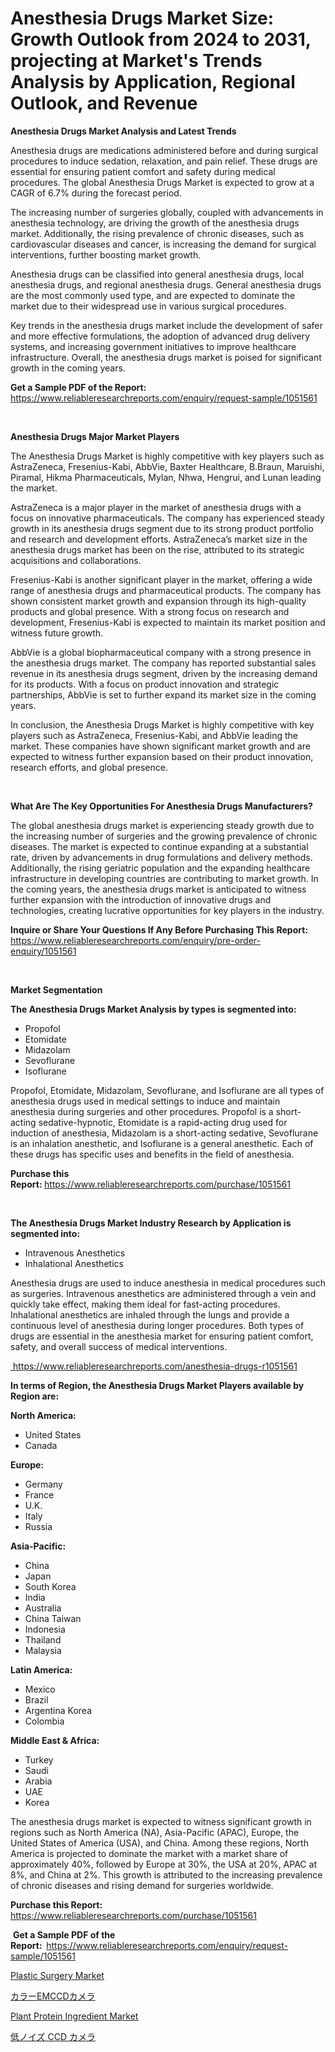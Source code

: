 <p><h1>Anesthesia Drugs Market Size: Growth Outlook from 2024 to 2031, projecting at Market's Trends Analysis by Application, Regional Outlook, and Revenue</h1></p><p><strong>Anesthesia Drugs Market Analysis and Latest Trends</strong></p>
<p><p>Anesthesia drugs are medications administered before and during surgical procedures to induce sedation, relaxation, and pain relief. These drugs are essential for ensuring patient comfort and safety during medical procedures. The global Anesthesia Drugs Market is expected to grow at a CAGR of 6.7% during the forecast period. </p><p>The increasing number of surgeries globally, coupled with advancements in anesthesia technology, are driving the growth of the anesthesia drugs market. Additionally, the rising prevalence of chronic diseases, such as cardiovascular diseases and cancer, is increasing the demand for surgical interventions, further boosting market growth.</p><p>Anesthesia drugs can be classified into general anesthesia drugs, local anesthesia drugs, and regional anesthesia drugs. General anesthesia drugs are the most commonly used type, and are expected to dominate the market due to their widespread use in various surgical procedures.</p><p>Key trends in the anesthesia drugs market include the development of safer and more effective formulations, the adoption of advanced drug delivery systems, and increasing government initiatives to improve healthcare infrastructure. Overall, the anesthesia drugs market is poised for significant growth in the coming years.</p></p>
<p><strong>Get a Sample PDF of the Report:&nbsp;</strong> <a href="https://www.reliableresearchreports.com/enquiry/request-sample/1051561">https://www.reliableresearchreports.com/enquiry/request-sample/1051561</a></p>
<p>&nbsp;</p>
<p><strong>Anesthesia Drugs Major Market Players</strong></p>
<p><p>The Anesthesia Drugs Market is highly competitive with key players such as AstraZeneca, Fresenius-Kabi, AbbVie, Baxter Healthcare, B.Braun, Maruishi, Piramal, Hikma Pharmaceuticals, Mylan, Nhwa, Hengrui, and Lunan leading the market. </p><p>AstraZeneca is a major player in the market of anesthesia drugs with a focus on innovative pharmaceuticals. The company has experienced steady growth in its anesthesia drugs segment due to its strong product portfolio and research and development efforts. AstraZeneca’s market size in the anesthesia drugs market has been on the rise, attributed to its strategic acquisitions and collaborations. </p><p>Fresenius-Kabi is another significant player in the market, offering a wide range of anesthesia drugs and pharmaceutical products. The company has shown consistent market growth and expansion through its high-quality products and global presence. With a strong focus on research and development, Fresenius-Kabi is expected to maintain its market position and witness future growth.</p><p>AbbVie is a global biopharmaceutical company with a strong presence in the anesthesia drugs market. The company has reported substantial sales revenue in its anesthesia drugs segment, driven by the increasing demand for its products. With a focus on product innovation and strategic partnerships, AbbVie is set to further expand its market size in the coming years.</p><p>In conclusion, the Anesthesia Drugs Market is highly competitive with key players such as AstraZeneca, Fresenius-Kabi, and AbbVie leading the market. These companies have shown significant market growth and are expected to witness further expansion based on their product innovation, research efforts, and global presence.</p></p>
<p>&nbsp;</p>
<p><strong>What Are The Key Opportunities For Anesthesia Drugs Manufacturers?</strong></p>
<p><p>The global anesthesia drugs market is experiencing steady growth due to the increasing number of surgeries and the growing prevalence of chronic diseases. The market is expected to continue expanding at a substantial rate, driven by advancements in drug formulations and delivery methods. Additionally, the rising geriatric population and the expanding healthcare infrastructure in developing countries are contributing to market growth. In the coming years, the anesthesia drugs market is anticipated to witness further expansion with the introduction of innovative drugs and technologies, creating lucrative opportunities for key players in the industry.</p></p>
<p><strong>Inquire or Share Your Questions If Any Before Purchasing This Report:</strong> <a href="https://www.reliableresearchreports.com/enquiry/pre-order-enquiry/1051561">https://www.reliableresearchreports.com/enquiry/pre-order-enquiry/1051561</a></p>
<p>&nbsp;</p>
<p><strong>Market Segmentation</strong></p>
<p><strong>The Anesthesia Drugs Market Analysis by types is segmented into:</strong></p>
<p><ul><li>Propofol</li><li>Etomidate</li><li>Midazolam</li><li>Sevoflurane</li><li>Isoflurane</li></ul></p>
<p><p>Propofol, Etomidate, Midazolam, Sevoflurane, and Isoflurane are all types of anesthesia drugs used in medical settings to induce and maintain anesthesia during surgeries and other procedures. Propofol is a short-acting sedative-hypnotic, Etomidate is a rapid-acting drug used for induction of anesthesia, Midazolam is a short-acting sedative, Sevoflurane is an inhalation anesthetic, and Isoflurane is a general anesthetic. Each of these drugs has specific uses and benefits in the field of anesthesia.</p></p>
<p><strong>Purchase this Report:&nbsp;</strong><a href="https://www.reliableresearchreports.com/purchase/1051561">https://www.reliableresearchreports.com/purchase/1051561</a></p>
<p>&nbsp;</p>
<p><strong>The Anesthesia Drugs Market Industry Research by Application is segmented into:</strong></p>
<p><ul><li>Intravenous Anesthetics</li><li>Inhalational Anesthetics</li></ul></p>
<p><p>Anesthesia drugs are used to induce anesthesia in medical procedures such as surgeries. Intravenous anesthetics are administered through a vein and quickly take effect, making them ideal for fast-acting procedures. Inhalational anesthetics are inhaled through the lungs and provide a continuous level of anesthesia during longer procedures. Both types of drugs are essential in the anesthesia market for ensuring patient comfort, safety, and overall success of medical interventions.</p></p>
<p><a href="https://www.reliableresearchreports.com/anesthesia-drugs-r1051561">&nbsp;https://www.reliableresearchreports.com/anesthesia-drugs-r1051561</a></p>
<p><strong>In terms of Region, the Anesthesia Drugs Market Players available by Region are:</strong></p>
<p>
    <p> <strong> North America: </strong>
        <ul>
            <li>United States</li>
            <li>Canada</li>
        </ul>
        </p> 
    <p> <strong> Europe: </strong>
        <ul>
            <li>Germany</li>
            <li>France</li>
            <li>U.K.</li>
            <li>Italy</li>
            <li>Russia</li>
        </ul>
        </p> 
    <p> <strong> Asia-Pacific: </strong>
        <ul>
            <li>China</li>
            <li>Japan</li>
            <li>South Korea</li>
            <li>India</li>
            <li>Australia</li>
            <li>China Taiwan</li>
            <li>Indonesia</li>
            <li>Thailand</li>
            <li>Malaysia</li>
        </ul>
        </p> 
    <p> <strong> Latin America: </strong>
        <ul>
            <li>Mexico</li>
            <li>Brazil</li>
            <li>Argentina Korea</li>
            <li>Colombia</li>
        </ul>
        </p> 
    <p> <strong> Middle East & Africa: </strong>
        <ul>
            <li>Turkey</li>
            <li>Saudi</li>
            <li>Arabia</li>
            <li>UAE</li>
            <li>Korea</li>
        </ul>
    </p>
    </p>
<p><p>The anesthesia drugs market is expected to witness significant growth in regions such as North America (NA), Asia-Pacific (APAC), Europe, the United States of America (USA), and China. Among these regions, North America is projected to dominate the market with a market share of approximately 40%, followed by Europe at 30%, the USA at 20%, APAC at 8%, and China at 2%. This growth is attributed to the increasing prevalence of chronic diseases and rising demand for surgeries worldwide.</p></p>
<p><strong>Purchase this Report: </strong><a href="https://www.reliableresearchreports.com/purchase/1051561">https://www.reliableresearchreports.com/purchase/1051561</a></p>
<p>&nbsp;<strong>Get a Sample PDF of the Report:&nbsp;&nbsp;</strong><a href="https://www.reliableresearchreports.com/enquiry/request-sample/1051561">https://www.reliableresearchreports.com/enquiry/request-sample/1051561</a></p>
<p><strong></strong></p>
<p><p><a href="https://github.com/alexxisgm/Market-Research-Report-List-1/blob/main/plastic-surgery-market.md">Plastic Surgery Market</a></p><p><a href="https://github.com/decker5351/Market-Research-Report-List-2/blob/main/9107071177943.md">カラーEMCCDカメラ</a></p><p><a href="https://github.com/HenrietteMills1/Market-Research-Report-List-1/blob/main/plant-protein-ingredient-market.md">Plant Protein Ingredient Market</a></p><p><a href="https://github.com/KaydenJohns1964/Market-Research-Report-List-2/blob/main/6741223177942.md">低ノイズ CCD カメラ</a></p></p>